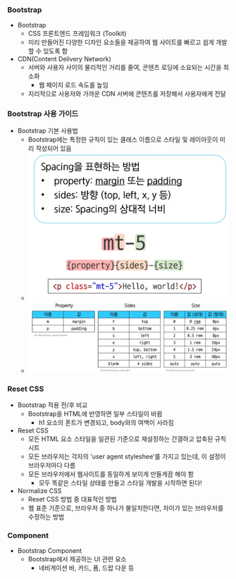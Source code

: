 ### Bootstrap
- Bootstrap
  - CSS 프론트엔드 프레임워크 (Toolkit)
  - 미리 만들어진 다양한 디자인 요소들을 제공하여 웹 사이트를 빠르고 쉽게 개발할 수 있도록 함
- CDN(Content Delivery Network)
  - 서버와 사용자 사이의 물리적인 거리를 줄여, 콘텐츠 로딩에 소요되는 시간을 최소화
    - 웹 페이지 로드 속도를 높임
  - 지리적으로 사용자와 가까운 CDN 서버에 콘텐츠를 저장해서 사용자에게 전달

### Bootstrap 사용 가이드
- Bootstrap 기본 사용법
  - Bootstrap에는 특정한 규칙이 있는 클래스 이름으로 스타일 및 레이아웃이 미리 작성되어 있음
  - ![bootstrap 사용법](수업자료/bootstrap1.png)
  - ![bootstrap Spacing 표현법](수업자료/bootstrap2.png)

### Reset CSS
- Bootstrap 적용 전/후 비교
  - Bootstrap을 HTML에 반영하면 일부 스타일이 바뀜
    - h1 요소의 폰트가 변경되고, body와의 여백이 사라짐
- Reset CSS
  - 모든 HTML 요소 스타일을 일관된 기준으로 재설정하는 간결하고 압축된 규칙 시트
  - 모든 브라우저는 각자의 'user agent styleshee'를 가지고 있는데, 이 설정이 브라우저마다 다름
  - 모든 브라우저에서 웹사이트를 동일하게 보이게 만들게끔 해야 함
    - 모두 똑같은 스타일 상태를 만들고 스타일 개발을 시작하면 된다!
- Normalize CSS
  - Reset CSS 방법 중 대표적인 방법
  - 웹 표준 기준으로, 브라우저 중 하나가 불일치한다면, 차이가 있는 브라우저를 수정하는 방법

### Component
- Bootstrap Component
  - Bootstrap에서 제공하는 UI 관련 요소
    - 네비게이션 바, 카드, 폼, 드랍 다운 등
